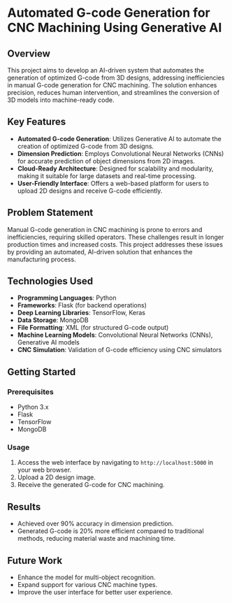 
# Automated G-code Generation for CNC Machining Using Generative AI

## Overview

This project aims to develop an AI-driven system that automates the generation of optimized G-code from 3D designs, addressing inefficiencies in manual G-code generation for CNC machining. The solution enhances precision, reduces human intervention, and streamlines the conversion of 3D models into machine-ready code.

## Key Features

- **Automated G-code Generation**: Utilizes Generative AI to automate the creation of optimized G-code from 3D designs.
- **Dimension Prediction**: Employs Convolutional Neural Networks (CNNs) for accurate prediction of object dimensions from 2D images.
- **Cloud-Ready Architecture**: Designed for scalability and modularity, making it suitable for large datasets and real-time processing.
- **User-Friendly Interface**: Offers a web-based platform for users to upload 2D designs and receive G-code efficiently.

## Problem Statement

Manual G-code generation in CNC machining is prone to errors and inefficiencies, requiring skilled operators. These challenges result in longer production times and increased costs. This project addresses these issues by providing an automated, AI-driven solution that enhances the manufacturing process.

## Technologies Used

- **Programming Languages**: Python
- **Frameworks**: Flask (for backend operations)
- **Deep Learning Libraries**: TensorFlow, Keras
- **Data Storage**: MongoDB
- **File Formatting**: XML (for structured G-code output)
- **Machine Learning Models**: Convolutional Neural Networks (CNNs), Generative AI models
- **CNC Simulation**: Validation of G-code efficiency using CNC simulators

## Getting Started

### Prerequisites

- Python 3.x
- Flask
- TensorFlow
- MongoDB

### Usage

1. Access the web interface by navigating to `http://localhost:5000` in your web browser.
2. Upload a 2D design image.
3. Receive the generated G-code for CNC machining.

## Results

- Achieved over 90% accuracy in dimension prediction.
- Generated G-code is 20% more efficient compared to traditional methods, reducing material waste and machining time.

## Future Work

- Enhance the model for multi-object recognition.
- Expand support for various CNC machine types.
- Improve the user interface for better user experience.


